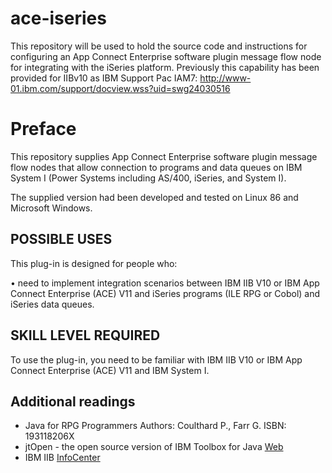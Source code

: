 # ace-iseries
This repository will be used to hold the source code and instructions for configuring an App Connect Enterprise software plugin message flow node for integrating with the iSeries platform. Previously this capability has been provided for IIBv10 as IBM Support Pac IAM7: http://www-01.ibm.com/support/docview.wss?uid=swg24030516

# Preface
This repository supplies App Connect Enterprise software plugin message flow nodes that allow connection to programs and data queues on IBM System I (Power Systems including AS/400, iSeries, and System I).

The supplied version had been developed and tested on Linux 86 and Microsoft Windows.

## POSSIBLE USES

This plug-in is designed for people who:

•	need to implement integration scenarios between IBM IIB V10 or IBM App Connect Enterprise (ACE) V11 and iSeries programs (ILE RPG or Cobol) and iSeries data queues.

## SKILL LEVEL REQUIRED

To use the plug-in, you need to be familiar with IBM IIB V10 or IBM App Connect Enterprise (ACE) V11 and IBM System I.

## Additional readings

+ Java for RPG Programmers Authors: Coulthard P., Farr G. ISBN: 193118206X
+ jtOpen - the open source version of IBM Toolbox for Java [Web](http://jt400.sourceforge.net/)
+ IBM IIB [InfoCenter](https://www.ibm.com/support/knowledgecenter/de/SSMKHH_10.0.0/com.ibm.etools.msgbroker.helphome.doc/help_home_msgbroker.htm)

